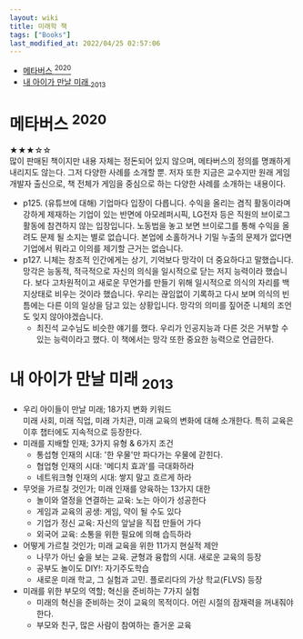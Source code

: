 ```yaml
---
layout: wiki 
title: 미래학 책
tags: ["Books"]
last_modified_at: 2022/04/25 02:57:06
---
```


<!-- TOC -->

- [메타버스 <sup>2020</sup>](#메타버스-sup2020sup)
- [내 아이가 만날 미래 <sub>2013</sub>](#내-아이가-만날-미래-sub2013sub)

<!-- /TOC -->

# 메타버스 <sup>2020</sup>
★★★☆☆  
많이 판매된 책이지만 내용 자체는 정돈되어 있지 않으며, 메타버스의 정의를 명쾌하게 내리지도 않는다. 그저 다양한 사례를 소개할 뿐. 저자 또한 지금은 교수지만 원래 게임 개발자 출신으로, 책 전체가 게임을 중심으로 하는 다양한 사례를 소개하는 내용이다.

- p125. (유튜브에 대해) 기업마다 입장이 다릅니다. 수익을 올리는 겸직 활동이라며 강하게 제재하는 기업이 있는 반면에 아모레퍼시픽, LG전자 등은 직원의 브이로그 활동에 참견하지 않는 입장입니다. 노동법을 놓고 보면 브이로그를 통해 수익을 올려도 문제 될 소지는 별로 없습니다. 본업에 소홀하거나 기밀 누출의 문제가 없다면 기업에서 뭐라고 이의를 제기할 근거는 없습니다.
- p127. 니체는 창조적 인간에게는 상기, 기억보다 망각이 더 중요하다고 말했습니다. 망각은 능동적, 적극적으로 자신의 의식을 일시적으로 닫는 저지 능력이라 했습니다. 보다 고차원적이고 새로운 무언가를 만들기 위해 일시적으로 의식의 자리를 백지상태로 비우는 것이라 했습니다. 우리는 끊임없이 기록하고 다시 보며 의식의 빈틈에는 다른 이의 일상을 담고 있는 상황입니다. 망각의 의미를 짚어준 니체의 조언도 잊지 않아야겠습니다.
  - 최진석 교수님도 비슷한 얘기를 했다. 우리가 인공지능과 다른 것은 거부할 수 있는 능력이라고 했다. 이 책에서는 망각 또한 중요한 능력으로 언급한다.

# 내 아이가 만날 미래 <sub>2013</sub>
- 우리 아이들이 만날 미래; 18가지 변화 키워드  
미래 사회, 미래 직업, 미래 가치관, 미래 교육의 변화에 대해 소개한다. 특히 교육은 이후 챕터에도 지속적으로 등장한다.
- 미래를 지배할 인재; 3가지 유형 & 6가지 조건  
    - 통섭형 인재의 시대: '한 우물'만 파다가는 우물에 갇힌다.
    - 협업형 인재의 시대: '메디치 효과'를 극대화하라
    - 네트워크형 인재의 시대: 쌓지 말고 흐르게 하라
- 무엇을 가르칠 것인가; 미래 인재를 양육하는 13가지 대한
    - 놀이와 열정을 연결하는 교육: 노는 아이가 성공한다
    - 게임과 교육의 공생: 게임, 약이 될 수도 있다
    - 기업가 정신 교육: 자신의 앞날을 직접 만들어 가다
    - 외국어 교육: 소통을 위한 필요에 의해 습득하라
- 어떻게 가르칠 것인가; 미래 교육을 위한 11가지 현실적 제안
    - 나무가 아닌 숲을 보는 교육. 균형과 융합의 시대. 새로운 교육의 등장
    - 공부도 놀이도 DIY!: 자기주도학습
    - 새로운 미래 학교, 그 실험과 고민. 플로리다의 가상 학교(FLVS) 등장
- 미래를 위한 부모의 역할; 혁신을 준비하는 7가지 실험
    - 미래의 혁신을 준비하는 것이 교육의 목적이다. 어린 시절의 잠재력을 꺼내줘야 한다.
    - 부모와 친구, 많은 사람이 참여하는 즐거운 교육
